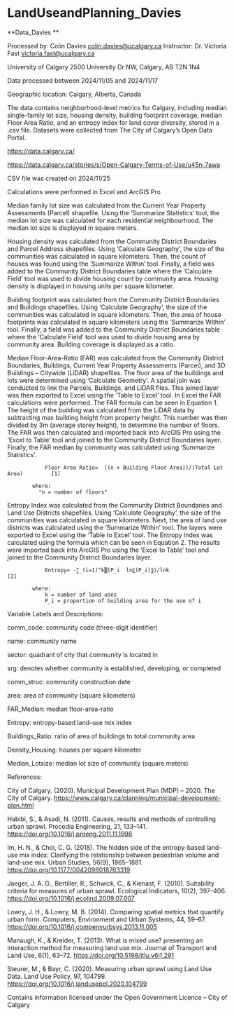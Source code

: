 # LandUseandPlanning_Davies
**Data_Davies **

Processed by: Colin Davies
              colin.davies@ucalgary.ca 
Instructor: Dr. Victoria Fast 
	          victoria.fast@ucalgary.ca 
           
University of Calgary 
2500 University Dr NW, Calgary, AB T2N 1N4

Data processed between 2024/11/05 and 2024/11/17

Geographic location: Calgary, Alberta, Canada
 
The data contains neighborhood-level metrics for Calgary, including median single-family lot size, housing density, building footprint coverage, median Floor Area Ratio, and an entropy index for land cover diversity, stored in a .csv file. Datasets were collected from The City of Calgary’s Open Data Portal. 

https://data.calgary.ca/

https://data.calgary.ca/stories/s/Open-Calgary-Terms-of-Use/u45n-7awa 

CSV file was created on 2024/11/25 

Calculations were performed in Excel and ArcGIS Pro

Median family lot size was calculated from the Current Year Property Assessments (Parcel) shapefile. Using the ‘Summarize Statistics’ tool, the median lot size was calculated for each residential neighbourhood. The median lot size is displayed in square meters. 

Housing density was calculated from the Community District Boundaries and Parcel Address shapefiles. Using ‘Calculate Geography’, the size of the communities was calculated in square kilometers. Then, the count of houses was found using the ‘Summarize Within’ tool. Finally, a field was added to the Community District Boundaries table where the ‘Calculate Field’ tool was used to divide housing count by community area. Housing density is displayed in housing units per square kilometer. 

Building footprint was calculated from the Community District Boundaries and Buildings shapefiles. Using ‘Calculate Geography’, the size of the communities was calculated in square kilometers. Then, the area of house footprints was calculated in square kilometers using the ‘Summarize Within’ tool. Finally, a field was added to the Community District Boundaries table where the ‘Calculate Field’ tool was used to divide housing area by community area. Building coverage is displayed as a ratio. 

Median Floor-Area-Ratio (FAR) was calculated from the Community District Boundaries, Buildings, Current Year Property Assessments (Parcel), and 3D Buildings – Citywide (LiDAR) shapefiles. The floor area of the buildings and lots were determined using ‘Calculate Geometry’. A spatial join was conducted to link the Parcels, Buildings, and LiDAR files. This joined layer was then exported to Excel using the ‘Table to Excel’ tool. In Excel the FAR calculations were performed. The FAR formula can be seen in Equation 1. The height of the building was calculated from the LiDAR data by subtracting max building height from property height. This number was then divided by 3m (average storey height), to determine the number of floors. The FAR was then calculated and imported back into ArcGIS Pro using the ‘Excel to Table’ tool and joined to the Community District Boundaries layer. Finally, the FAR median by community was calculated using ‘Summarize Statistics’. 

				Floor Area Ratio=  ((n × Building Floor Area))/(Total Lot Area)			[1] 
      
            where:
              "n = number of floors" 

Entropy Index was calculated from the Community District Boundaries and Land Use Districts shapefiles. Using ‘Calculate Geography’, the size of the communities was calculated in square kilometers. Next, the area of land use districts was calculated using the ‘Summarize Within’ tool. The layers were exported to Excel using the ‘Table to Excel’ tool. The Entropy Index was calculated using the formula which can be seen in Equation 2. The results were imported back into ArcGIS Pro using the ‘Excel to Table’ tool and joined to the Community District Boundaries layer. 

				Entropy= -∑_(i=1)^k▒(P_i  ln⁡〖(P_i)〗)/ln⁡k 					[2]
    
			where:
				k = number of land uses
				P_i = proportion of building area for the use of i

Variable Labels and Descriptions: 

comm_code: community code (three-digit identifier) 

name: community name

sector: quadrant of city that community is located in 

srg: denotes whether community is established, developing, or completed 

comm_struc: community construction date 

area: area of community (square kilometers) 

FAR_Median: median floor-area-ratio

Entropy: entropy-based land-use mix index

Buildings_Ratio: ratio of area of buildings to total community area 

Density_Housing: houses per square kilometer 

Median_Lotsize: median lot size of community (square meters)


References: 

City of Calgary. (2020). Municipal Development Plan (MDP) – 2020. The City of Calgary. https://www.calgary.ca/planning/municipal-development-plan.html

Habibi, S., & Asadi, N. (2011). Causes, results and methods of controlling urban sprawl. Procedia Engineering, 21, 133–141. https://doi.org/10.1016/j.proeng.2011.11.1996 

Im, H. N., & Choi, C. G. (2018). The hidden side of the entropy-based land-use mix index: Clarifying the relationship between pedestrian volume and land-use mix. Urban Studies, 56(9), 1865–1881. https://doi.org/10.1177/0042098018763319 

Jaeger, J. A. G., Bertiller, R., Schwick, C., & Kienast, F. (2010). Suitability criteria for measures of urban sprawl. Ecological Indicators, 10(2), 397–406. https://doi.org/10.1016/j.ecolind.2009.07.007 

Lowry, J. H., & Lowry, M. B. (2014). Comparing spatial metrics that quantify urban form. Computers, Environment and Urban Systems, 44, 59–67. https://doi.org/10.1016/j.compenvurbsys.2013.11.005 

Manaugh, K., & Kreider, T. (2013). What is mixed use? presenting an interaction method for measuring land use mix. Journal of Transport and Land Use, 6(1), 63–72. https://doi.org/10.5198/jtlu.v6i1.291

Steurer, M., & Bayr, C. (2020). Measuring urban sprawl using Land Use Data. Land Use Policy, 97, 104799. https://doi.org/10.1016/j.landusepol.2020.104799 

Contains information licensed under the Open Government Licence – City of Calgary
